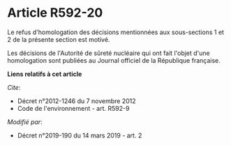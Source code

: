 # Article R592-20

Le refus d'homologation des décisions mentionnées aux sous-sections 1 et 2 de la présente section est motivé.

Les décisions de l'Autorité de sûreté nucléaire qui ont fait l'objet d'une homologation sont publiées au Journal officiel de
la République française.

**Liens relatifs à cet article**

_Cite_:

  - Décret n°2012-1246 du 7 novembre 2012
  - Code de l'environnement - art. R592-9

_Modifié par_:

  - Décret n°2019-190 du 14 mars 2019 - art. 2
